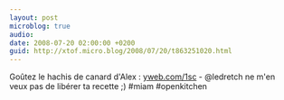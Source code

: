 ```yaml
---
layout: post
microblog: true
audio: 
date: 2008-07-20 02:00:00 +0200
guid: http://xtof.micro.blog/2008/07/20/t863251020.html
---
```

Goûtez le hachis de canard d'Alex : [yweb.com/1sc](http://yweb.com/1sc) - @ledretch ne m'en veux pas de libérer ta recette ;) #miam #openkitchen
